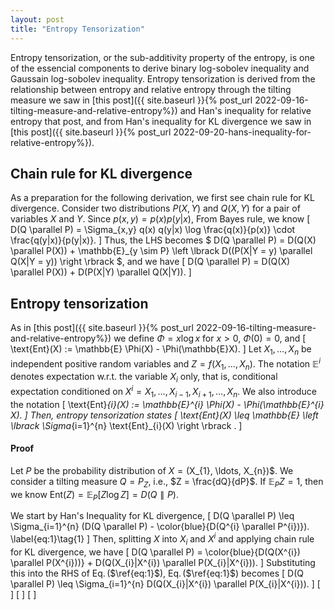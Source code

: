 ```yaml
---
layout: post
title: "Entropy Tensorization"
---
```


Entropy tensorization, or the sub-additivity property of the entropy, is one of the essencial components to derive binary log-sobolev inequality and Gaussain log-sobolev inequality.
Entropy tensorization is derived from the relationship between entropy and 
relative entropy through the tilting measure we saw in 
[this post]({{ site.baseurl }}{% post_url 2022-09-16-tilting-measure-and-relative-entropy%}) and
Han's inequality for relative entropy
that post, and from Han's inequality for KL divergence
we saw in
[this post]({{ site.baseurl }}{% post_url 2022-09-20-hans-inequality-for-relative-entropy%}).

## Chain rule for KL divergence
As a preparation for the following derivation, we first see chain rule for KL divergence.
Consider two distributions $P(X,Y)$ and $Q(X,Y)$
for a pair of variables $X$ and $Y$.
Since $p(x,y) = p(x)p(y|x)$,
From Bayes rule, we know
\[
    D(Q \parallel P) = \Sigma_{x,y} q(x) q(y|x) \log \frac{q(x)}{p(x)} \cdot \frac{q(y|x)}{p(y|x)}.
\]
Thus, the LHS becomes
$
    D(Q \parallel P) = D(Q(X) \parallel P(X)) +  \mathbb{E}_{y \sim P} \left \lbrack  D((P(X|Y = y) \parallel Q(X|Y = y)) \right \rbrack
$, and we have
\[
    D(Q \parallel P) = D(Q(X) \parallel P(X)) + D(P(X|Y) \parallel Q(X|Y)).
\]

## Entropy tensorization
As in [this post]({{ site.baseurl }}{% post_url 2022-09-16-tilting-measure-and-relative-entropy%})
we define $\Phi = x \log x$ for $x>0$, $\Phi(0)=0$, and
\[
    \text{Ent}(X) := \mathbb{E} \Phi(X) - \Phi(\mathbb{E}X).
\]
Let $X_{1}, \ldots, X_{n}$ be independent positive random variables
and $Z = f(X_{1}, \ldots, X_{n})$.
The notation $\mathop{\mathbb{E}}^{i}$ denotes expectation w.r.t. the variable $X_{i}$ only,
that is, conditional expectation conditioned on $X^{i} = {X_{1}, \ldots, X_{i-1}, X_{i+1}, \ldots, X_{n}}$.
We also introduce the notation 
\[
    \text{Ent}_{i}(X) := \mathbb{E}^{i} \Phi(X) - \Phi(\mathbb{E}^{i} X).
\]
Then, entropy tensorization states
\[
    \text{Ent}(X) \leq \mathbb{E} \left \lbrack \Sigma_{i=1}^{n} \text{Ent}_{i}(X) \right \rbrack .
\]

#### Proof
Let $P$ be the probability distribution of $X = ($X_{1}, \ldots, X_{n})$.
We consider a tilting measure $Q = P_{Z}$, i.e., $Z = \frac{dQ}{dP}$.
If $\mathbb{E}_{P} Z = 1$,
then we know $\text{Ent}(Z) = \mathbb{E}_{P} [Z \log Z] = D(Q \parallel P)$. 

We start by Han's Inequality for KL divergence,
\[
    D(Q \parallel P) \leq \Sigma_{i=1}^{n} (D(Q \parallel P) - \color{blue}{D(Q^{i} \parallel P^{i})}).
    \label{eq:1}\tag{1}
\]
Then, splitting $X$ into $X_{i}$ and $X^{i}$ and applying chain rule for KL divergence, we have
\[
    D(Q \parallel P) = \color{blue}{D(Q(X^{i}) \parallel P(X^{i}))} + D(Q(X_{i}|X^{i}) \parallel P(X_{i}|X^{i})).
\]
Substituting this into the RHS of Eq.$\,$($\ref{eq:1}$), Eq.$\,$($\ref{eq:1}$) becomes
\[
   D(Q \parallel P) \leq \Sigma_{i=1}^{n} D(Q(X_{i}|X^{i}) \parallel P(X_{i}|X^{i})). 
\]
\[
\]
\[
\]
\[
\]
